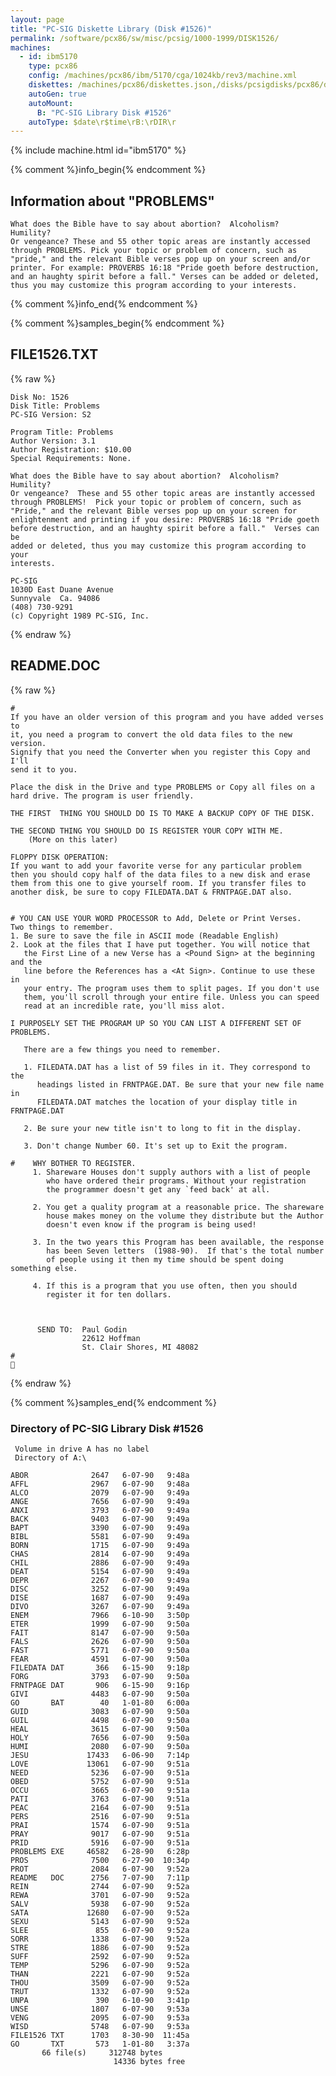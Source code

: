 ```yaml
---
layout: page
title: "PC-SIG Diskette Library (Disk #1526)"
permalink: /software/pcx86/sw/misc/pcsig/1000-1999/DISK1526/
machines:
  - id: ibm5170
    type: pcx86
    config: /machines/pcx86/ibm/5170/cga/1024kb/rev3/machine.xml
    diskettes: /machines/pcx86/diskettes.json,/disks/pcsigdisks/pcx86/diskettes.json
    autoGen: true
    autoMount:
      B: "PC-SIG Library Disk #1526"
    autoType: $date\r$time\rB:\rDIR\r
---
```


{% include machine.html id="ibm5170" %}

{% comment %}info_begin{% endcomment %}

## Information about "PROBLEMS"

    What does the Bible have to say about abortion?  Alcoholism?  Humility?
    Or vengeance? These and 55 other topic areas are instantly accessed
    through PROBLEMS. Pick your topic or problem of concern, such as
    "pride," and the relevant Bible verses pop up on your screen and/or
    printer. For example: PROVERBS 16:18 "Pride goeth before destruction,
    and an haughty spirit before a fall." Verses can be added or deleted,
    thus you may customize this program according to your interests.
{% comment %}info_end{% endcomment %}

{% comment %}samples_begin{% endcomment %}

## FILE1526.TXT

{% raw %}
```
Disk No: 1526                                                           
Disk Title: Problems                                                    
PC-SIG Version: S2                                                      
                                                                        
Program Title: Problems                                                 
Author Version: 3.1                                                     
Author Registration: $10.00                                             
Special Requirements: None.                                             
                                                                        
What does the Bible have to say about abortion?  Alcoholism?  Humility? 
Or vengeance?  These and 55 other topic areas are instantly accessed    
through PROBLEMS!  Pick your topic or problem of concern, such as       
"Pride," and the relevant Bible verses pop up on your screen for        
enlightenment and printing if you desire: PROVERBS 16:18 "Pride goeth   
before destruction, and an haughty spirit before a fall."  Verses can be
added or deleted, thus you may customize this program according to your 
interests.                                                              
                                                                        
PC-SIG                                                                  
1030D East Duane Avenue                                                 
Sunnyvale  Ca. 94086                                                    
(408) 730-9291                                                          
(c) Copyright 1989 PC-SIG, Inc.                                         
```
{% endraw %}

## README.DOC

{% raw %}
```
#
If you have an older version of this program and you have added verses to
it, you need a program to convert the old data files to the new version.
Signify that you need the Converter when you register this Copy and I'll
send it to you.

Place the disk in the Drive and type PROBLEMS or Copy all files on a
hard drive. The program is user friendly.

THE FIRST  THING YOU SHOULD DO IS TO MAKE A BACKUP COPY OF THE DISK.

THE SECOND THING YOU SHOULD DO IS REGISTER YOUR COPY WITH ME.
    (More on this later)

FLOPPY DISK OPERATION:
If you want to add your favorite verse for any particular problem
then you should copy half of the data files to a new disk and erase
them from this one to give yourself room. If you transfer files to
another disk, be sure to copy FILEDATA.DAT & FRNTPAGE.DAT also.


# YOU CAN USE YOUR WORD PROCESSOR to Add, Delete or Print Verses.
Two things to remember.
1. Be sure to save the file in ASCII mode (Readable English)
2. Look at the files that I have put together. You will notice that
   the First Line of a new Verse has a <Pound Sign> at the beginning and the
   line before the References has a <At Sign>. Continue to use these in
   your entry. The program uses them to split pages. If you don't use
   them, you'll scroll through your entire file. Unless you can speed
   read at an incredible rate, you'll miss alot.

I PURPOSELY SET THE PROGRAM UP SO YOU CAN LIST A DIFFERENT SET OF PROBLEMS.

   There are a few things you need to remember.

   1. FILEDATA.DAT has a list of 59 files in it. They correspond to the
      headings listed in FRNTPAGE.DAT. Be sure that your new file name in
      FILEDATA.DAT matches the location of your display title in FRNTPAGE.DAT

   2. Be sure your new title isn't to long to fit in the display.

   3. Don't change Number 60. It's set up to Exit the program.

#    WHY BOTHER TO REGISTER.
     1. Shareware Houses don't supply authors with a list of people
        who have ordered their programs. Without your registration
        the programmer doesn't get any `feed back' at all.

     2. You get a quality program at a reasonable price. The shareware
        house makes money on the volume they distribute but the Author
        doesn't even know if the program is being used!

     3. In the two years this Program has been available, the response
        has been Seven letters  (1988-90).  If that's the total number
        of people using it then my time should be spent doing something else.

     4. If this is a program that you use often, then you should
        register it for ten dollars.



      SEND TO:  Paul Godin
                22612 Hoffman
                St. Clair Shores, MI 48082
#

```
{% endraw %}

{% comment %}samples_end{% endcomment %}

### Directory of PC-SIG Library Disk #1526

     Volume in drive A has no label
     Directory of A:\

    ABOR              2647   6-07-90   9:48a
    AFFL              2967   6-07-90   9:48a
    ALCO              2079   6-07-90   9:49a
    ANGE              7656   6-07-90   9:49a
    ANXI              3793   6-07-90   9:49a
    BACK              9403   6-07-90   9:49a
    BAPT              3390   6-07-90   9:49a
    BIBL              5581   6-07-90   9:49a
    BORN              1715   6-07-90   9:49a
    CHAS              2814   6-07-90   9:49a
    CHIL              2886   6-07-90   9:49a
    DEAT              5154   6-07-90   9:49a
    DEPR              2267   6-07-90   9:49a
    DISC              3252   6-07-90   9:49a
    DISE              1687   6-07-90   9:49a
    DIVO              3267   6-07-90   9:49a
    ENEM              7966   6-10-90   3:50p
    ETER              1999   6-07-90   9:50a
    FAIT              8147   6-07-90   9:50a
    FALS              2626   6-07-90   9:50a
    FAST              5771   6-07-90   9:50a
    FEAR              4591   6-07-90   9:50a
    FILEDATA DAT       366   6-15-90   9:18p
    FORG              3793   6-07-90   9:50a
    FRNTPAGE DAT       906   6-15-90   9:16p
    GIVI              4483   6-07-90   9:50a
    GO       BAT        40   1-01-80   6:00a
    GUID              3083   6-07-90   9:50a
    GUIL              4498   6-07-90   9:50a
    HEAL              3615   6-07-90   9:50a
    HOLY              7656   6-07-90   9:50a
    HUMI              2080   6-07-90   9:50a
    JESU             17433   6-06-90   7:14p
    LOVE             13061   6-07-90   9:51a
    NEED              5236   6-07-90   9:51a
    OBED              5752   6-07-90   9:51a
    OCCU              3665   6-07-90   9:51a
    PATI              3763   6-07-90   9:51a
    PEAC              2164   6-07-90   9:51a
    PERS              2516   6-07-90   9:51a
    PRAI              1574   6-07-90   9:51a
    PRAY              9017   6-07-90   9:51a
    PRID              5916   6-07-90   9:51a
    PROBLEMS EXE     46582   6-28-90   6:28p
    PROS              7500   6-27-90  10:34p
    PROT              2084   6-07-90   9:52a
    README   DOC      2756   7-07-90   7:11p
    REIN              2744   6-07-90   9:52a
    REWA              3701   6-07-90   9:52a
    SALV              5938   6-07-90   9:52a
    SATA             12680   6-07-90   9:52a
    SEXU              5143   6-07-90   9:52a
    SLEE               855   6-07-90   9:52a
    SORR              1338   6-07-90   9:52a
    STRE              1886   6-07-90   9:52a
    SUFF              2592   6-07-90   9:52a
    TEMP              5296   6-07-90   9:52a
    THAN              2221   6-07-90   9:52a
    THOU              3509   6-07-90   9:52a
    TRUT              1332   6-07-90   9:52a
    UNPA               390   6-10-90   3:41p
    UNSE              1807   6-07-90   9:53a
    VENG              2095   6-07-90   9:53a
    WISD              5748   6-07-90   9:53a
    FILE1526 TXT      1703   8-30-90  11:45a
    GO       TXT       573   1-01-80   3:37a
           66 file(s)     312748 bytes
                           14336 bytes free
